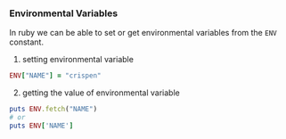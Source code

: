 ### Environmental Variables

In ruby we can be able to set or get environmental variables from the `ENV` constant.

1. setting environmental variable

```rb
ENV["NAME"] = "crispen"

```

2. getting the value of environmental variable

```rb
puts ENV.fetch("NAME")
# or
puts ENV['NAME']
```
